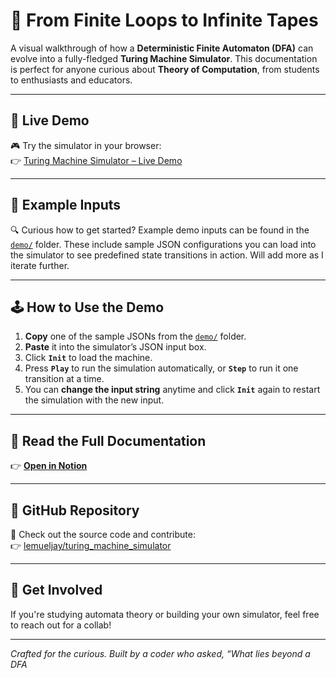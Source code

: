 # 🧠 From Finite Loops to Infinite Tapes

A visual walkthrough of how a **Deterministic Finite Automaton (DFA)** can evolve into a fully-fledged **Turing Machine Simulator**. This documentation is perfect for anyone curious about **Theory of Computation**, from students to enthusiasts and educators.

---

## 🚀 Live Demo

🎮 Try the simulator in your browser:  
👉 [Turing Machine Simulator – Live Demo](https://lemueljay.github.io/turing_machine_simulator/)

---

## 🧪 Example Inputs

🔍 Curious how to get started? Example demo inputs can be found in the [`demo/`](https://github.com/lemueljay/turing_machine_simulator/tree/main/demo) folder.
These include sample JSON configurations you can load into the simulator to see predefined state transitions in action.
Will add more as I iterate further.

---

## 🕹️ How to Use the Demo

1. **Copy** one of the sample JSONs from the [`demo/`](./demo/) folder.
2. **Paste** it into the simulator’s JSON input box.
3. Click **`Init`** to load the machine.
4. Press **`Play`** to run the simulation automatically, or **`Step`** to run it one transition at a time.
5. You can **change the input string** anytime and click **`Init`** again to restart the simulation with the new input.

---

## 📘 Read the Full Documentation

👉 [**Open in Notion**](https://unmarred-mangosteen-1ca.notion.site/From-Finite-Loops-to-Infinite-Tapes-1ef9ad59a1d880348cdbf020148e90d7?pvs=73)

---

## 📂 GitHub Repository

🔗 Check out the source code and contribute:  
👉 [lemueljay/turing_machine_simulator](https://github.com/lemueljay/turing_machine_simulator)

---

## 🚀 Get Involved

If you're studying automata theory or building your own simulator, feel free to reach out for a collab!

---

*Crafted for the curious. Built by a coder who asked, “What lies beyond a DFA*
